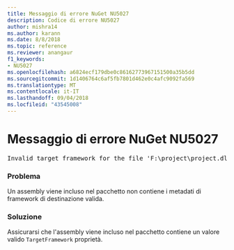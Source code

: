 ```yaml
---
title: Messaggio di errore NuGet NU5027
description: Codice di errore NU5027
author: mishra14
ms.author: karann
ms.date: 8/8/2018
ms.topic: reference
ms.reviewer: anangaur
f1_keywords:
- NU5027
ms.openlocfilehash: a6824ecf179dbe0c86162773967151500a35b5dd
ms.sourcegitcommit: 1d1406764c6af5fb7801d462e0c4afc9092fa569
ms.translationtype: MT
ms.contentlocale: it-IT
ms.lasthandoff: 09/04/2018
ms.locfileid: "43545008"
---
```

# <a name="nuget-error-nu5027"></a>Messaggio di errore NuGet NU5027
<pre>Invalid target framework for the file 'F:\project\project.dll'.</pre>

### <a name="issue"></a>Problema

Un assembly viene incluso nel pacchetto non contiene i metadati di framework di destinazione valida.


### <a name="solution"></a>Soluzione

Assicurarsi che l'assembly viene incluso nel pacchetto contiene un valore valido `TargetFramework` proprietà.

